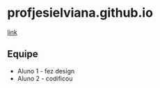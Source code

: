 # profjesielviana.github.io

[link](#)


## Equipe
-  Aluno 1 - fez design
-  Aluno 2 - codificou


